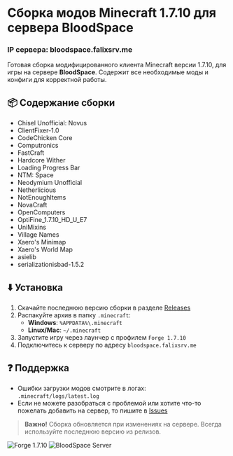 # Сборка модов Minecraft 1.7.10 для сервера BloodSpace
### IP сервера: bloodspace.falixsrv.me

Готовая сборка модифицированного клиента Minecraft версии 1.7.10, для игры на сервере **BloodSpace**. Содержит все необходимые моды и конфиги для корректной работы.

## 📦 Содержание сборки
- Chisel Unofficial: Novus 
- ClientFixer-1.0 
- CodeChicken Core 
- Computronics 
- FastCraft 
- Hardcore Wither 
- Loading Progress Bar 
- NTM: Space 
- Neodymium Unofficial 
- Netherlicious 
- NotEnoughItems 
- NovaCraft 
- OpenComputers 
- OptiFine_1.7.10_HD_U_E7 
- UniMixins 
- Village Names 
- Xaero's Minimap 
- Xaero's World Map 
- asielib 
- serializationisbad-1.5.2

## ⬇️ Установка
1. Скачайте последнюю версию сборки в разделе [Releases](https://github.com/DJHayC/bloodspace-mc/releases)
2. Распакуйте архив в папку `.minecraft`:
   - **Windows**: `%APPDATA%\.minecraft`
   - **Linux/Mac**: `~/.minecraft`
3. Запустите игру через лаунчер с профилем `Forge 1.7.10`
4. Подключитесь к серверу по адресу `bloodspace.falixsrv.me`

## ❓ Поддержка
- Ошибки загрузки модов смотрите в логах: `.minecraft/logs/latest.log`
- Если не можете разобраться с проблемой или хотите что-то пожелать добавить на сервер, то пишите в [Issues](https://github.com/DJHayC/bloodspace-mc/issues/)

> **Важно!** Сборка обновляется при изменениях на сервере. Всегда используйте последнюю версию из релизов.

![Forge 1.7.10](https://img.shields.io/badge/Minecraft-1.7.10-green) ![BloodSpace Server](https://img.shields.io/badge/BloodSpace-Server-red) 
